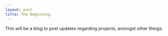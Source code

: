 ```yaml
---
layout: post
title: The Beginning.
---
```


This will be a blog to post updates regarding projects, amongst other things.